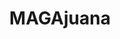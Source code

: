 ---
title: MAGAjuana
crosslinks:
- The_Donald
- Conservative
- AskTrumpSupporters
- HarmReductionExperts
- hillaryclinton
- schizophrenia
- Donald
- Trumpgret
- autotldr
---